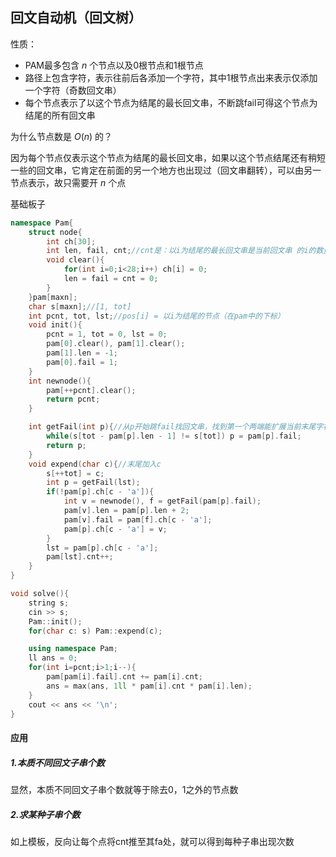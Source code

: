 ## 回文自动机（回文树）

性质：

- PAM最多包含 $n$ 个节点以及0根节点和1根节点
- 路径上包含字符，表示往前后各添加一个字符，其中1根节点出来表示仅添加一个字符（奇数回文串）
- 每个节点表示了以这个节点为结尾的最长回文串，不断跳fail可得这个节点为结尾的所有回文串

为什么节点数是 $O(n)$ 的？

因为每个节点仅表示这个节点为结尾的最长回文串，如果以这个节点结尾还有稍短一些的回文串，它肯定在前面的另一个地方也出现过（回文串翻转），可以由另一节点表示，故只需要开 $n$ 个点

基础板子

```c++
namespace Pam{
    struct node{
        int ch[30];
        int len, fail, cnt;//cnt是：以i为结尾的最长回文串是当前回文串 的i的数量
        void clear(){
            for(int i=0;i<28;i++) ch[i] = 0;
            len = fail = cnt = 0;
        }
    }pam[maxn];
    char s[maxn];//[1, tot]
    int pcnt, tot, lst;//pos[i] = 以i为结尾的节点（在pam中的下标）
    void init(){
        pcnt = 1, tot = 0, lst = 0;
        pam[0].clear(), pam[1].clear();
        pam[1].len = -1;
        pam[0].fail = 1;
    }
    int newnode(){
        pam[++pcnt].clear();
        return pcnt;
    }

    int getFail(int p){//从p开始跳fail找回文串，找到第一个两端能扩展当前末尾字符(s[tot])的
        while(s[tot - pam[p].len - 1] != s[tot]) p = pam[p].fail;
        return p;
    }
    void expend(char c){//末尾加入c
        s[++tot] = c; 
        int p = getFail(lst);
        if(!pam[p].ch[c - 'a']){
            int v = newnode(), f = getFail(pam[p].fail);
            pam[v].len = pam[p].len + 2;
            pam[v].fail = pam[f].ch[c - 'a'];
            pam[p].ch[c - 'a'] = v;
        }
        lst = pam[p].ch[c - 'a'];
        pam[lst].cnt++;
    }
}

void solve(){
    string s;
    cin >> s;
    Pam::init();
    for(char c: s) Pam::expend(c);

    using namespace Pam;
    ll ans = 0;
    for(int i=pcnt;i>1;i--){
        pam[pam[i].fail].cnt += pam[i].cnt;
        ans = max(ans, 1ll * pam[i].cnt * pam[i].len);
    }
    cout << ans << '\n';
}
```



#### 应用

##### 1.本质不同回文子串个数

显然，本质不同回文子串个数就等于除去0，1之外的节点数

##### 2.求某种子串个数

如上模板，反向让每个点将cnt推至其fa处，就可以得到每种子串出现次数

